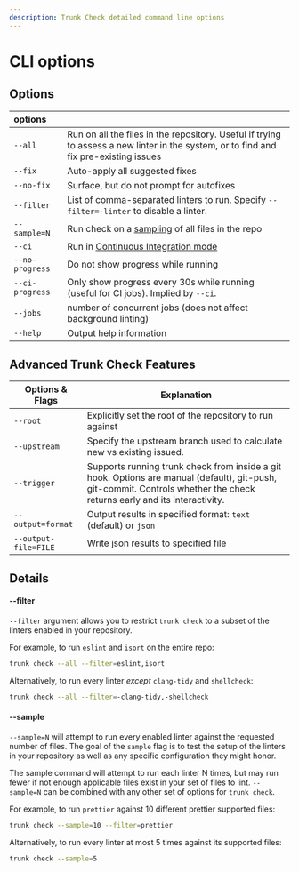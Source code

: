 ```yaml
---
description: Trunk Check detailed command line options
---
```


# CLI options

## Options

| options         |                                                                                                                                       |
| :-------------- | :------------------------------------------------------------------------------------------------------------------------------------ |
| `--all`         | Run on all the files in the repository. Useful if trying to assess a new linter in the system, or to find and fix pre-existing issues |
| `--fix`         | Auto-apply all suggested fixes                                                                                                        |
| `--no-fix`      | Surface, but do not prompt for autofixes                                                                                              |
| `--filter`      | List of comma-separated linters to run. Specify `--filter=-linter` to disable a linter.                                               |
| `--sample=N`    | Run check on a [sampling](cli-options.md#sample) of all files in the repo                                                             |
| `--ci`          | Run in [Continuous Integration mode](../../check-cloud-ci-integration/continuous-integration/continous-integration.md)                               |
| `--no-progress` | Do not show progress while running                                                                                                    |
| `--ci-progress` | Only show progress every 30s while running (useful for CI jobs). Implied by `--ci`.                                                   |
| `--jobs`        | number of concurrent jobs (does not affect background linting)                                                                        |
| `--help`        | Output help information                                                                                                               |

## Advanced Trunk Check Features

| Options & Flags      | Explanation                                                                                                                                                              |
| -------------------- | ------------------------------------------------------------------------------------------------------------------------------------------------------------------------ |
| `--root`             | Explicitly set the root of the repository to run against                                                                                                                 |
| `--upstream`         | Specify the upstream branch used to calculate new vs existing issued.                                                                                                    |
| `--trigger`          | Supports running trunk check from inside a git hook. Options are manual (default), git-push, git-commit. Controls whether the check returns early and its interactivity. |
| `--output=format`    | Output results in specified format: `text` (default) or `json`                                                                                                           |
| `--output-file=FILE` | Write json results to specified file                                                                                                                                     |

## Details

#### --filter

`--filter` argument allows you to restrict `trunk check` to a subset of the linters enabled in your repository.

For example, to run `eslint` and `isort` on the entire repo:

```bash
trunk check --all --filter=eslint,isort
```

Alternatively, to run every linter _except_ `clang-tidy` and `shellcheck`:

```bash
trunk check --all --filter=-clang-tidy,-shellcheck
```

#### --sample

`--sample=N` will attempt to run every enabled linter against the requested number of files. The goal of the `sample` flag is to test the setup of the linters in your repository as well as any specific configuration they might honor.

The sample command will attempt to run each linter N times, but may run fewer if not enough applicable files exist in your set of files to lint. `--sample=N` can be combined with any other set of options for `trunk check`.

For example, to run `prettier` against 10 different prettier supported files:

```bash
trunk check --sample=10 --filter=prettier
```

Alternatively, to run every linter at most 5 times against its supported files:

```bash
trunk check --sample=5
```
